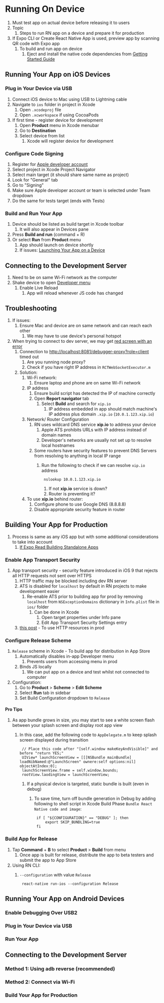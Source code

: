 # Running On Device #
1. Must test app on actual device before releasing it to users
2. Topic
	1. Steps to run RN app on a device and prepare it for production
3. If Expo CLI or Create React Native App is used, preview app by scanning QR code with Expo app
	1. To build and run app on device
		1. Eject and install the native code dependencies from [Getting Started Guide](https://facebook.github.io/react-native/docs/getting-started) 

## Running Your App on iOS Devices ##
### Plug in Your Device via USB ###
1. Connect iOS device to Mac using USB to Lightning cable
2. Navigate to `ios` folder in project in Xcode
	1. Open `.xcodeproj` file
	2. Open `.xcworkspace` if using CocoaPods
3. If first time - register device for development
	1. Open **Product** menu in Xcode menubar
	2. Go to **Destination**
	3. Select device from list
		1. Xcode will register device for development

### Configure Code Signing ###
1. Register for [Apple developer account](https://developer.apple.com/)
2. Select project in Xcode Project Navigator
3. Select main target (it should share same name as project)
4. Look for "General" tab
5. Go to "Signing"
6. Make sure Apple developer account or team is selected under Team dropdown
7. Do the same for tests target (ends with Tests)

### Build and Run Your App ###
1. Device should be listed as build target in Xcode toolbar
	1. It will also appear in Devices pane
2. Press **Build and run** (command + R)
3. Or select **Run** from **Product** menu
	1. App should launch on device shortly
	2. If issues: [Launching Your App on a Device](https://developer.apple.com/library/content/documentation/IDEs/Conceptual/AppDistributionGuide/LaunchingYourApponDevices/LaunchingYourApponDevices.html#//apple_ref/doc/uid/TP40012582-CH27-SW4)

## Connecting to the Development Server ##
1. Need to be on same Wi-Fi network as the computer
2. Shake device to open [Developer menu](https://facebook.github.io/react-native/docs/debugging#accessing-the-in-app-developer-menu)
	1. Enable Live Reload
		1. App will reload whenever JS code has changed

## Troubleshooting ##
1. If issues:
	1. Ensure Mac and device are on same network and can reach each other
		1. We may have to use device's personal hotspot
2. When trying to connect to dev server, we may get [red screen with an error](https://facebook.github.io/react-native/docs/debugging#in-app-errors-and-warnings)
	1. Connection to [http://localhost:8081/debugger-proxy?role=client](https://facebook.github.io/react-native/docs/running-on-device) timed out
		1. Are you running node proxy?
		2. Check if you have right IP address in `RCTWebSocketExecutor.m`
	2. Solution:
		1. Wi-Fi network:
			1. Ensure laptop and phone are on same Wi-Fi network
		2. IP address
			1. Ensure build script has detected the IP of machine correctly
			2. Open **Report navigator** tab
				1. Select **Build** and search for `xip.io`
					1. IP address embedded in app should match machine's IP address plus domain `.xip.io` (`10.0.1.123.xip.io`)
		3. Network/ Router Configuration
			1. RN uses wildcard DNS service **xip.io** to address your device
				1. Apple ATS prohibits URLs with IP address instead of domain names
				2. Developer's networks are usually not set up to resolve local hostnames
			2. Some routers have security features to prevent DNS Servers from resolving to anything in local IP range
				1. Run the following to check if we can resolve `xip.io` address

						nslookup 10.0.1.123.xip.io

					1. If not **xip.io** service is down?
					2. Router is preventing it?
		4. To use **xip.io** behind router:
			1. Configure phone to use Google DNS (8.8.8.8)
			2. Disable appropriate security feature in router

## Building Your App for Production ##
1. Process is same as any iOS app but with some additional considerations to take into account
	1. [If Expo Read Building Standalone Apps](https://docs.expo.io/versions/latest/distribution/building-standalone-apps/)

### Enable App Transport Security ###
1. App transport security - security feature introduced in iOS 9 that rejects all HTTP requests not sent over HTTPS
	1. HTTP traffic may be blocked including dev RN server
	2. ATS is disabled for `localhost` by default in RN projects to make development easier
		1. Re-enable ATS prior to building app for prod by removing `localhost` from `NSExceptionDomains` dictionary in `Info.plist` file in `ios/` folder
			1. Can be done in Xcode
				1. Open target properties under Info pane
				2. Edit App Transport Security Settings entry
	3. [this post](http://ste.vn/2015/06/10/configuring-app-transport-security-ios-9-osx-10-11/) - To use HTTP resources in prod

### Configure Release Scheme ###
1. `Release` scheme in Xcode - To build app for distribution in App Store
	1. Automatically disables in-app Developer menu
		1. Prevents users from accessing menu in prod
	2. Binds JS locally
		1. We can put app on a device and test whilst not connected to computer
2. Configuration:
	1. Go to **Product** > **Scheme** > **Edit Scheme**
	2. Select **Run** tab in sidebar
	3. Set Build Configuration dropdown to `Release`

#### Pro Tips ####
1. As app bundle grows in size, you may start to see a white screen flash between your splash screen and display root app view
	1. In this case, add the following code to `AppDelegate.m` to keep splash screen displayed during transition

			// Place this code after "[self.window makeKeyAndVisible]" and before "return YES;"
			UIView* launchScreenView = [[[NSBundle mainBundle] loadNibNamed:@"LaunchScreen" ownere:self options:nil] objectAtIndex:0];
			launchScreenView.frame = self.window.bounds;
			rootView.laodingView = launchScreenView;

		1. If a physical device is targeted, static bundle is built (even in debug)
			1. To save time, turn off bundle generation in Debug by adding following to shell script in Xcode Build Phase `Bundle React Native code and image`:

					if [ "${CONFIGURATION}" == "DEBUG" ]; then
						export SKIP_BUNDLING=true
					fi

### Build App for Release ###
1. Tap **Command** + **B** to select **Product** > **Build** from menu
	1. Once app is built for release, distribute the app to beta testers and submit the app to App Store
2. Using RN CLI:
	1. `--configuration` with value `Release`

			react-native run-ios --configuration Release

## Running Your App on Android Devices ##
### Enable Debugging Over USB2 ###
### Plug in Your Device via USB ###
### Run Your App ###

## Connecting to the Development Server ##
### Method 1: Using adb reverse (recommended) ###
### Method 2: Connect via Wi-Fi ###
### Build Your App for Production ###
